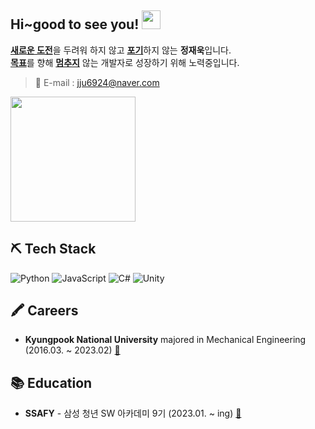 <h2>Hi~good to see you! <img src="https://media.tenor.com/bw-uGL8d998AAAAi/peepo-cry.gif" width="30" /></h2>

[**새로운 도전**](#)을 두려워 하지 않고 [**포기**](#)하지 않는 **정재욱**입니다.  
[**목표**](#)를 향해 [**멈추지**](#) 않는 개발자로 성장하기 위해 노력중입니다.

> 📧 E-mail : jju6924@naver.com

<img src="https://media.tenor.com/wOlC5m7NikkAAAAd/%EC%A0%9C%EB%A6%AC%EC%9D%B8%EC%82%AC-%EC%A1%B4%EC%A4%91.gif" height="200px" />

## ⛏ Tech Stack

![Python](https://img.shields.io/badge/Python-3776AB?style=flat-square&logo=Python&logoColor=white) 
![JavaScript](https://img.shields.io/badge/JavaScript-F7DF1E?style=flat-square&logo=JavaScript&logoColor=white)
![C#](https://img.shields.io/badge/Csharp-99CC00?style=flat-square&logo=Csharp&logoColor=white) 
![Unity](https://img.shields.io/badge/-Unity-000000?&style=flat-square&logo=unity&logoColor=white) 

## 🖍 Careers

- **Kyungpook National University** majored in Mechanical Engineering (2016.03. ~ 2023.02) [:link:](https://www.knu.ac.kr/wbbs/wbbs/main/main.action.jsp)

## 📚 Education

- **SSAFY** - 삼성 청년 SW 아카데미 9기 (2023.01. ~ ing) [:link:](https://www.ssafy.com/ksp/jsp/swp/swpMain.jsp)
